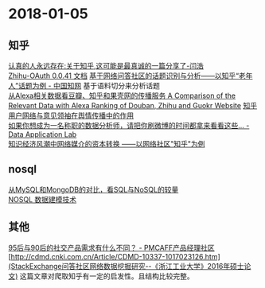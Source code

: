# 2018-01-05
## 知乎
[认真的人永远存在:关于知乎,这可能是最真诚的一篇分享了-闫浩](https://zhuanlan.zhihu.com/p/20778860)  
[Zhihu-OAuth 0.0.41 文档](http://zhihu-oauth.readthedocs.io/zh_CN/latest/for-user/client.html)
[基于网络问答社区的话题识别与分析——以知乎“老年人”话题为例 - 中国知网](http://kns.cnki.net/KCMS/detail/detail.aspx?dbcode=CJFQ&dbname=CJFDLAST2016&filename=TSQB201605020&uid=WEEvREcwSlJHSldRa1Fhb09jSnZpSU1DNEtzSkRFNVRkSHo0OU1QSWJOUT0=$9A4hF_YAuvQ5obgVAqNKPCYcEjKensW4ggI8Fm4gTkoUKaID8j8gFw!!&v=MDA4OTQva1c3ekJNVDdhYkxHNEg5Zk1xbzlIWklSOGVYMUx1eFlTN0RoMVQzcVRyV00xRnJDVVJMS2ZadVpxRnk=)  基于语料切分来分析话题  
[从Alexa相关数据看豆瓣、知乎和果壳网的传播服务 A Comparison of the Relevant Data with Alexa Ranking of Douban, Zhihu and Guokr Website](http://d.g.wanfangdata.com.cn/Periodical_hfxyxb-zrkxb201606019.aspx)
[知乎用户网络与意见领袖在舆情传播中的作用](http://d.g.wanfangdata.com.cn/Periodical_xwyjdk201708042.aspx)  
[如果你想成为一名称职的数据分析师，请把你刷微博的时间都拿来看看这些... - Data Application Lab](https://www.dataapplab.com/dataanalysis_blog/)  
[知识经济风潮中网络媒介的资本转换 ——以网络社区"知乎"为例](http://d.g.wanfangdata.com.cn/Periodical_xwzs201703006.aspx)  



## nosql
[从MySQL和MongoDB的对比，看SQL与NoSQL的较量](http://www.yunweipai.com/archives/23797.html)  
[NOSQL 数据建模技术](https://coolshell.cn/articles/7270.html)  

## 其他
[95后与90后的社交产品需求有什么不同？ - PMCAFF产品经理社区](http://www.pmcaff.com/discuss/index/1082347944993856?from=label&pmc_param%5Blabel_name%5D=)  
[http://cdmd.cnki.com.cn/Article/CDMD-10337-1017023126.htm](StackExchange问答社区网络数据挖掘研究--《浙江工业大学》2016年硕士论文)  这篇文章对爬取知乎有一定的启发性。且结构比较完整。
